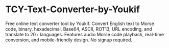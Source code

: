 # TCY-Text-Converter-by-Youkif
Free online text converter tool by Youkif. Convert English text to Morse code, binary, hexadecimal, Base64, ASCII, ROT13, URL encoding, and translate to 20+ languages. Features audio Morse code playback, real-time conversion, and mobile-friendly design. No signup required.
